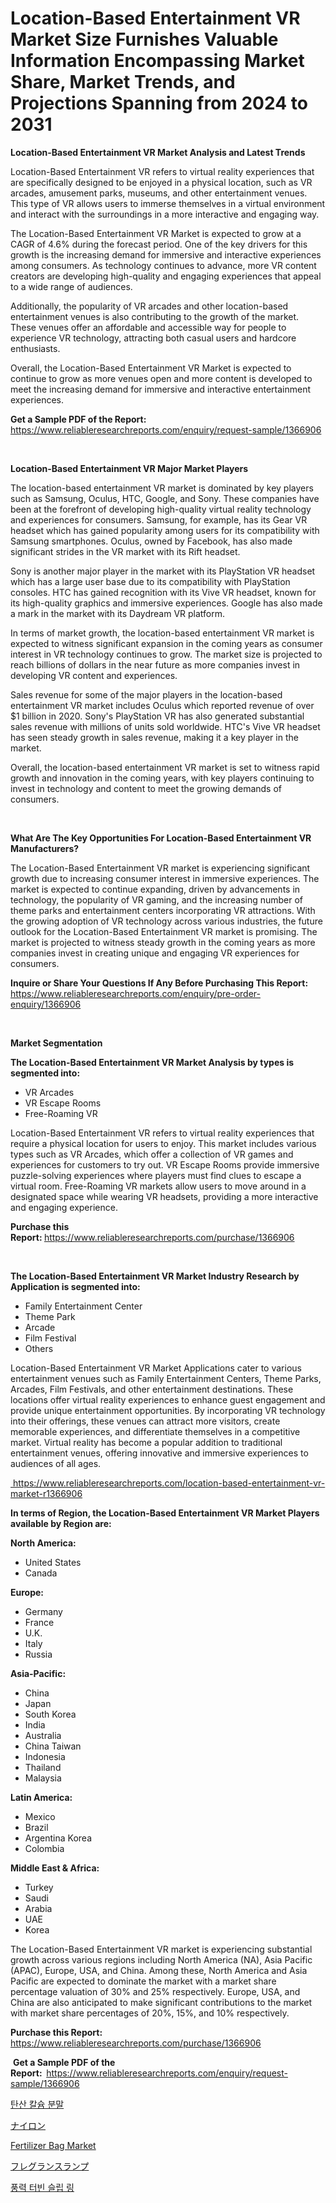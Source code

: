 <p><h1>Location-Based Entertainment VR Market Size Furnishes Valuable Information Encompassing Market Share, Market Trends, and Projections Spanning from 2024 to 2031</h1></p><p><strong>Location-Based Entertainment VR Market Analysis and Latest Trends</strong></p>
<p><p>Location-Based Entertainment VR refers to virtual reality experiences that are specifically designed to be enjoyed in a physical location, such as VR arcades, amusement parks, museums, and other entertainment venues. This type of VR allows users to immerse themselves in a virtual environment and interact with the surroundings in a more interactive and engaging way.</p><p>The Location-Based Entertainment VR Market is expected to grow at a CAGR of 4.6% during the forecast period. One of the key drivers for this growth is the increasing demand for immersive and interactive experiences among consumers. As technology continues to advance, more VR content creators are developing high-quality and engaging experiences that appeal to a wide range of audiences.</p><p>Additionally, the popularity of VR arcades and other location-based entertainment venues is also contributing to the growth of the market. These venues offer an affordable and accessible way for people to experience VR technology, attracting both casual users and hardcore enthusiasts.</p><p>Overall, the Location-Based Entertainment VR Market is expected to continue to grow as more venues open and more content is developed to meet the increasing demand for immersive and interactive entertainment experiences.</p></p>
<p><strong>Get a Sample PDF of the Report:&nbsp;</strong> <a href="https://www.reliableresearchreports.com/enquiry/request-sample/1366906">https://www.reliableresearchreports.com/enquiry/request-sample/1366906</a></p>
<p>&nbsp;</p>
<p><strong>Location-Based Entertainment VR Major Market Players</strong></p>
<p><p>The location-based entertainment VR market is dominated by key players such as Samsung, Oculus, HTC, Google, and Sony. These companies have been at the forefront of developing high-quality virtual reality technology and experiences for consumers. Samsung, for example, has its Gear VR headset which has gained popularity among users for its compatibility with Samsung smartphones. Oculus, owned by Facebook, has also made significant strides in the VR market with its Rift headset.</p><p>Sony is another major player in the market with its PlayStation VR headset which has a large user base due to its compatibility with PlayStation consoles. HTC has gained recognition with its Vive VR headset, known for its high-quality graphics and immersive experiences. Google has also made a mark in the market with its Daydream VR platform.</p><p>In terms of market growth, the location-based entertainment VR market is expected to witness significant expansion in the coming years as consumer interest in VR technology continues to grow. The market size is projected to reach billions of dollars in the near future as more companies invest in developing VR content and experiences.</p><p>Sales revenue for some of the major players in the location-based entertainment VR market includes Oculus which reported revenue of over $1 billion in 2020. Sony's PlayStation VR has also generated substantial sales revenue with millions of units sold worldwide. HTC's Vive VR headset has seen steady growth in sales revenue, making it a key player in the market.</p><p>Overall, the location-based entertainment VR market is set to witness rapid growth and innovation in the coming years, with key players continuing to invest in technology and content to meet the growing demands of consumers.</p></p>
<p>&nbsp;</p>
<p><strong>What Are The Key Opportunities For Location-Based Entertainment VR Manufacturers?</strong></p>
<p><p>The Location-Based Entertainment VR market is experiencing significant growth due to increasing consumer interest in immersive experiences. The market is expected to continue expanding, driven by advancements in technology, the popularity of VR gaming, and the increasing number of theme parks and entertainment centers incorporating VR attractions. With the growing adoption of VR technology across various industries, the future outlook for the Location-Based Entertainment VR market is promising. The market is projected to witness steady growth in the coming years as more companies invest in creating unique and engaging VR experiences for consumers.</p></p>
<p><strong>Inquire or Share Your Questions If Any Before Purchasing This Report:</strong> <a href="https://www.reliableresearchreports.com/enquiry/pre-order-enquiry/1366906">https://www.reliableresearchreports.com/enquiry/pre-order-enquiry/1366906</a></p>
<p>&nbsp;</p>
<p><strong>Market Segmentation</strong></p>
<p><strong>The Location-Based Entertainment VR Market Analysis by types is segmented into:</strong></p>
<p><ul><li>VR Arcades</li><li>VR Escape Rooms</li><li>Free-Roaming VR</li></ul></p>
<p><p>Location-Based Entertainment VR refers to virtual reality experiences that require a physical location for users to enjoy. This market includes various types such as VR Arcades, which offer a collection of VR games and experiences for customers to try out. VR Escape Rooms provide immersive puzzle-solving experiences where players must find clues to escape a virtual room. Free-Roaming VR markets allow users to move around in a designated space while wearing VR headsets, providing a more interactive and engaging experience.</p></p>
<p><strong>Purchase this Report:&nbsp;</strong><a href="https://www.reliableresearchreports.com/purchase/1366906">https://www.reliableresearchreports.com/purchase/1366906</a></p>
<p>&nbsp;</p>
<p><strong>The Location-Based Entertainment VR Market Industry Research by Application is segmented into:</strong></p>
<p><ul><li>Family Entertainment Center</li><li>Theme Park</li><li>Arcade</li><li>Film Festival</li><li>Others</li></ul></p>
<p><p>Location-Based Entertainment VR Market Applications cater to various entertainment venues such as Family Entertainment Centers, Theme Parks, Arcades, Film Festivals, and other entertainment destinations. These locations offer virtual reality experiences to enhance guest engagement and provide unique entertainment opportunities. By incorporating VR technology into their offerings, these venues can attract more visitors, create memorable experiences, and differentiate themselves in a competitive market. Virtual reality has become a popular addition to traditional entertainment venues, offering innovative and immersive experiences to audiences of all ages.</p></p>
<p><a href="https://www.reliableresearchreports.com/location-based-entertainment-vr-market-r1366906">&nbsp;https://www.reliableresearchreports.com/location-based-entertainment-vr-market-r1366906</a></p>
<p><strong>In terms of Region, the Location-Based Entertainment VR Market Players available by Region are:</strong></p>
<p>
    <p> <strong> North America: </strong>
        <ul>
            <li>United States</li>
            <li>Canada</li>
        </ul>
        </p> 
    <p> <strong> Europe: </strong>
        <ul>
            <li>Germany</li>
            <li>France</li>
            <li>U.K.</li>
            <li>Italy</li>
            <li>Russia</li>
        </ul>
        </p> 
    <p> <strong> Asia-Pacific: </strong>
        <ul>
            <li>China</li>
            <li>Japan</li>
            <li>South Korea</li>
            <li>India</li>
            <li>Australia</li>
            <li>China Taiwan</li>
            <li>Indonesia</li>
            <li>Thailand</li>
            <li>Malaysia</li>
        </ul>
        </p> 
    <p> <strong> Latin America: </strong>
        <ul>
            <li>Mexico</li>
            <li>Brazil</li>
            <li>Argentina Korea</li>
            <li>Colombia</li>
        </ul>
        </p> 
    <p> <strong> Middle East & Africa: </strong>
        <ul>
            <li>Turkey</li>
            <li>Saudi</li>
            <li>Arabia</li>
            <li>UAE</li>
            <li>Korea</li>
        </ul>
    </p>
    </p>
<p><p>The Location-Based Entertainment VR market is experiencing substantial growth across various regions including North America (NA), Asia Pacific (APAC), Europe, USA, and China. Among these, North America and Asia Pacific are expected to dominate the market with a market share percentage valuation of 30% and 25% respectively. Europe, USA, and China are also anticipated to make significant contributions to the market with market share percentages of 20%, 15%, and 10% respectively.</p></p>
<p><strong>Purchase this Report: </strong><a href="https://www.reliableresearchreports.com/purchase/1366906">https://www.reliableresearchreports.com/purchase/1366906</a></p>
<p>&nbsp;<strong>Get a Sample PDF of the Report:&nbsp;&nbsp;</strong><a href="https://www.reliableresearchreports.com/enquiry/request-sample/1366906">https://www.reliableresearchreports.com/enquiry/request-sample/1366906</a></p>
<p><strong></strong></p>
<p><p><a href="https://medium.com/@diannaflatley/%EC%B9%BC%EC%8A%98-%ED%83%84%EC%82%B0%EC%B9%BC%EC%8A%98-%EB%B6%84%EB%A7%90-%EC%8B%9C%EC%9E%A5-%EC%A7%80%ED%91%9C-%ED%95%B4%EB%8F%85-%EC%8B%9C%EC%9E%A5-%EC%A0%90%EC%9C%A0%EC%9C%A8-%EC%B6%94%EC%84%B8-%EB%B0%8F-%EC%84%B1%EC%9E%A5-%ED%8C%A8%ED%84%B4-1481905176ed">탄산 칼슘 분말</a></p><p><a href="https://medium.com/@lucasrandall2020/%E3%83%8A%E3%82%A4%E3%83%AD%E3%83%B3%E5%B8%82%E5%A0%B4-2031%E5%B9%B4%E3%81%BE%E3%81%A7%E3%81%AE%E6%88%90%E5%8A%9F%E3%81%97%E3%81%9F%E3%83%93%E3%82%B8%E3%83%8D%E3%82%B9%E6%88%A6%E7%95%A5%E3%81%AE%E9%8D%B5-09e207cdf0fc">ナイロン</a></p><p><a href="https://github.com/LiamDavis60/Market-Research-Report-List-1/blob/main/fertilizer-bag-market.md">Fertilizer Bag Market</a></p><p><a href="https://medium.com/@maureenbiologist34/%E9%A6%99%E3%82%8A%E3%81%AE%E3%83%A9%E3%83%B3%E3%83%97%E5%B8%82%E5%A0%B4%E8%A6%8F%E6%A8%A1-%E5%B8%82%E5%A0%B4%E3%81%AE%E8%A6%8B%E9%80%9A%E3%81%97%E3%81%A8%E5%B8%82%E5%A0%B4%E4%BA%88%E6%B8%AC-2024%E5%B9%B4%E3%81%8B%E3%82%892031%E5%B9%B4-e2d73d76d5cd">フレグランスランプ</a></p><p><a href="https://medium.com/@leeusso5656/%ED%92%8D%EB%A0%A5%ED%84%B0%EB%B9%88-%EC%8A%AC%EB%A6%BD%EB%A7%81-%EC%8B%9C%EC%9E%A5-%EC%A0%84%EB%A7%9D-%EC%82%B0%EC%97%85-%EA%B0%9C%EC%9A%94-%EB%B0%8F-%EC%98%88%EC%B8%A1-2024%EB%85%84%EB%B6%80%ED%84%B0-2031%EB%85%84-8162d02bfe1b">풍력 터빈 슬립 링</a></p></p>